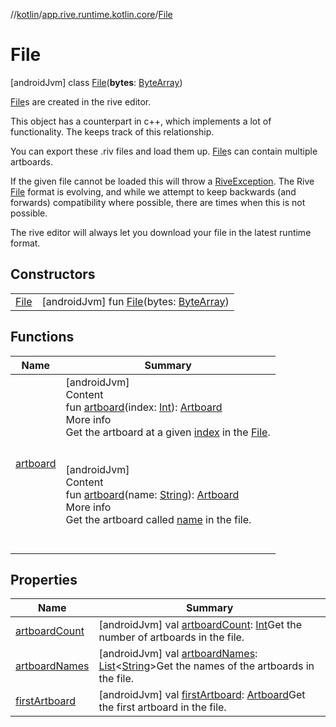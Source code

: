 //[kotlin](../../../index.md)/[app.rive.runtime.kotlin.core](../index.md)/[File](index.md)



# File  
 [androidJvm] class [File](index.md)(**bytes**: [ByteArray](https://kotlinlang.org/api/latest/jvm/stdlib/kotlin/-byte-array/index.html))

[File](index.md)s are created in the rive editor.



This object has a counterpart in c++, which implements a lot of functionality. The  keeps track of this relationship.



You can export these .riv files and load them up. [File](index.md)s can contain multiple artboards.



If the given file cannot be loaded this will throw a [RiveException](../-rive-exception/index.md). The Rive [File](index.md) format is evolving, and while we attempt to keep backwards (and forwards) compatibility where possible, there are times when this is not possible.



The rive editor will always let you download your file in the latest runtime format.

   


## Constructors  
  
| | |
|---|---|
| <a name="app.rive.runtime.kotlin.core/File/File/#kotlin.ByteArray/PointingToDeclaration/"></a>[File](-file.md)| <a name="app.rive.runtime.kotlin.core/File/File/#kotlin.ByteArray/PointingToDeclaration/"></a> [androidJvm] fun [File](-file.md)(bytes: [ByteArray](https://kotlinlang.org/api/latest/jvm/stdlib/kotlin/-byte-array/index.html))   <br>|


## Functions  
  
|  Name |  Summary | 
|---|---|
| <a name="app.rive.runtime.kotlin.core/File/artboard/#kotlin.Int/PointingToDeclaration/"></a>[artboard](artboard.md)| <a name="app.rive.runtime.kotlin.core/File/artboard/#kotlin.Int/PointingToDeclaration/"></a>[androidJvm]  <br>Content  <br>fun [artboard](artboard.md)(index: [Int](https://kotlinlang.org/api/latest/jvm/stdlib/kotlin/-int/index.html)): [Artboard](../-artboard/index.md)  <br>More info  <br>Get the artboard at a given [index](artboard.md) in the [File](index.md).  <br><br><br>[androidJvm]  <br>Content  <br>fun [artboard](artboard.md)(name: [String](https://kotlinlang.org/api/latest/jvm/stdlib/kotlin/-string/index.html)): [Artboard](../-artboard/index.md)  <br>More info  <br>Get the artboard called [name](artboard.md) in the file.  <br><br><br>|


## Properties  
  
|  Name |  Summary | 
|---|---|
| <a name="app.rive.runtime.kotlin.core/File/artboardCount/#/PointingToDeclaration/"></a>[artboardCount](artboard-count.md)| <a name="app.rive.runtime.kotlin.core/File/artboardCount/#/PointingToDeclaration/"></a> [androidJvm] val [artboardCount](artboard-count.md): [Int](https://kotlinlang.org/api/latest/jvm/stdlib/kotlin/-int/index.html)Get the number of artboards in the file.   <br>|
| <a name="app.rive.runtime.kotlin.core/File/artboardNames/#/PointingToDeclaration/"></a>[artboardNames](artboard-names.md)| <a name="app.rive.runtime.kotlin.core/File/artboardNames/#/PointingToDeclaration/"></a> [androidJvm] val [artboardNames](artboard-names.md): [List](https://kotlinlang.org/api/latest/jvm/stdlib/kotlin.collections/-list/index.html)<[String](https://kotlinlang.org/api/latest/jvm/stdlib/kotlin/-string/index.html)>Get the names of the artboards in the file.   <br>|
| <a name="app.rive.runtime.kotlin.core/File/firstArtboard/#/PointingToDeclaration/"></a>[firstArtboard](first-artboard.md)| <a name="app.rive.runtime.kotlin.core/File/firstArtboard/#/PointingToDeclaration/"></a> [androidJvm] val [firstArtboard](first-artboard.md): [Artboard](../-artboard/index.md)Get the first artboard in the file.   <br>|

